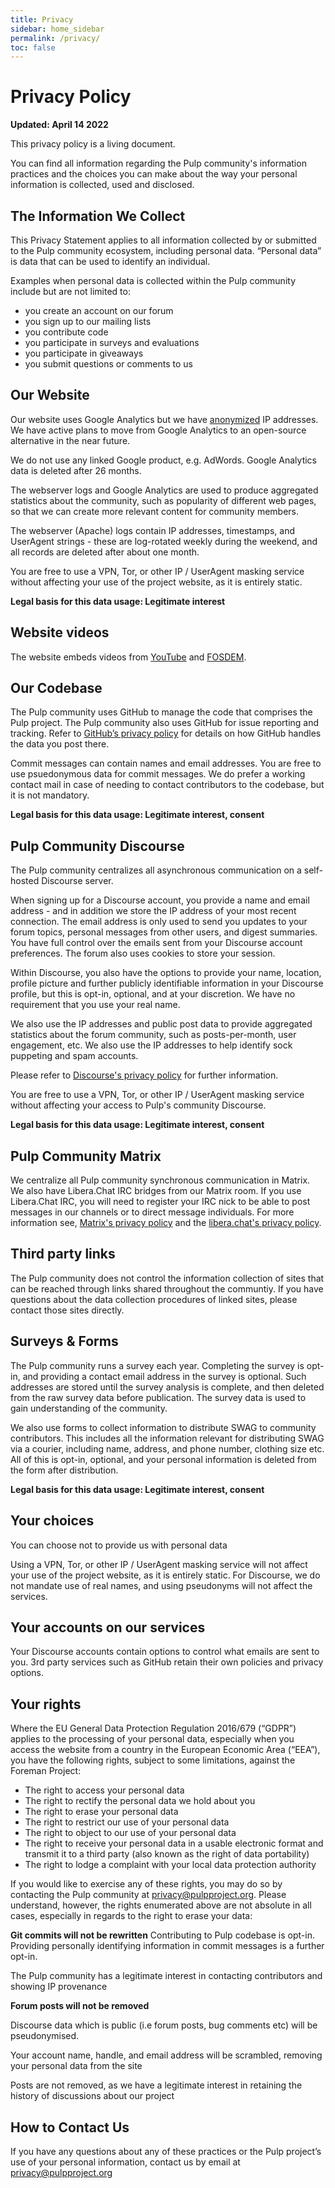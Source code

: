 ```yaml
---
title: Privacy
sidebar: home_sidebar
permalink: /privacy/
toc: false
---
```


# Privacy Policy

**Updated: April 14 2022**

This privacy policy is a living document.

You can find all information regarding the Pulp community's information practices and the choices you can make about the way your personal information is collected, used and disclosed.

## The Information We Collect

This Privacy Statement applies to all information collected by or submitted to the Pulp community ecosystem, including personal data. “Personal data” is data that can be used to identify an individual.

Examples when  personal data is collected within the Pulp community include but are not limited to:
   * you create an account on our forum
   * you sign up to our mailing lists
   * you contribute code
   * you participate in surveys and evaluations
   * you participate in giveaways
   * you submit questions or comments to us


## Our Website

Our website uses Google Analytics but we have [anonymized](https://developers.google.com/analytics/devguides/collection/gajs/methods/gaJSApi_gat#_gat._anonymizeIp) IP addresses. We have active plans to move from Google Analytics to an open-source alternative in the near future.

We do not use any linked Google product, e.g. AdWords.
Google Analytics data is deleted after 26 months.

The webserver logs and Google Analytics are used to produce aggregated statistics about the community, such as popularity of different web pages, so that we can create more relevant content for community members.

The webserver (Apache) logs contain IP addresses, timestamps, and UserAgent strings - these are log-rotated weekly during the weekend, and all records are deleted after about one month.

You are free to use a VPN, Tor, or other IP / UserAgent masking service without affecting your use of the project website, as it is entirely static.

**Legal basis for this data usage: Legitimate interest**

## Website videos

The website embeds videos from [YouTube](https://support.google.com/youtube/answer/7671399?hl=en) and [FOSDEM](https://fosdem.org/2022/).



## Our Codebase

The Pulp community uses GitHub to manage the code that comprises the Pulp project. The Pulp community also uses GitHub for issue reporting and tracking. Refer to [GitHub’s privacy policy](https://docs.github.com/en/site-policy/privacy-policies/global-privacy-practices) for details on how GitHub handles the data you post there.

Commit messages can contain names and email addresses. You are free to use psuedonymous data for commit messages. We do prefer a working contact mail in case of needing to contact contributors to the codebase, but it is not mandatory.

**Legal basis for this data usage: Legitimate interest, consent**


## Pulp Community Discourse

The Pulp community centralizes all asynchronous communication on a self-hosted Discourse server.

When signing up for a Discourse account, you provide a name and email address - and in addition we store the IP address of your most recent connection. The email address is only used to send you updates to your forum topics, personal messages from other users, and digest summaries. You have full control over the emails sent from your Discourse account preferences. The forum also uses cookies to store your session.

Within Discourse, you also have the options to provide your name, location, profile picture and further publicly identifiable information in your Discourse profile, but this is opt-in, optional, and at your discretion. We have no requirement that you use your real name.

We also use the IP addresses and public post data to provide aggregated statistics about the forum community, such as posts-per-month, user engagement, etc. We also use the IP addresses to help identify sock puppeting and spam accounts.

Please refer to [Discourse's privacy policy](https://discourse.pulpproject.org/privacy) for further information.

You are free to use a VPN, Tor, or other IP / UserAgent masking service without affecting your access to Pulp's community Discourse.

**Legal basis for this data usage: Legitimate interest, consent**

## Pulp Community Matrix

We centralize all Pulp community synchronous communication in Matrix. We also have Libera.Chat IRC bridges from our Matrix room. If you use Libera.Chat IRC, you will need to register your IRC nick to be able to post messages in our channels or to direct message individuals. For more information see, [Matrix's privacy policy](https://matrix.org/legal/privacy-notice) and the [libera.chat's privacy policy](https://libera.chat/privacy/).

## Third party links

The Pulp community does not control the information collection of sites that can be reached through links shared throughout the communtiy. If you have questions about the data collection procedures of linked sites, please contact those sites directly.

## Surveys & Forms

The Pulp community runs a survey each year. Completing the survey is opt-in, and providing a contact email address in the survey is optional. Such addresses are stored until the survey analysis is complete, and then deleted from the raw survey data before publication. The survey data is used to gain understanding of the community.

We also use forms to collect information to distribute SWAG to community contributors. This includes all the information relevant for distributing SWAG via a courier, including name, address, and phone number, clothing size etc. All of this is opt-in, optional, and your personal information is deleted from the form after distribution.


**Legal basis for this data usage: Legitimate interest, consent**


## Your choices
You can choose not to provide us with personal data

Using a VPN, Tor, or other IP / UserAgent masking service will not affect your use of the project website, as it is entirely static. For  Discourse, we do not mandate use of real names, and using pseudonyms will not affect the services.

## Your accounts on our services

Your Discourse accounts contain options to control what emails are sent to you. 3rd party services such as GitHub retain their own policies and privacy options.

## Your rights

Where the EU General Data Protection Regulation 2016/679 (“GDPR”) applies to the processing of your personal data, especially when you access the website from a country in the European Economic Area (“EEA”), you have the following rights, subject to some limitations, against the Foreman Project:

* The right to access your personal data
* The right to rectify the personal data we hold about you
* The right to erase your personal data
* The right to restrict our use of your personal data
* The right to object to our use of your personal data
* The right to receive your personal data in a usable electronic format and transmit it to a third party (also known as the right of data portability)
* The right to lodge a complaint with your local data protection authority

If you would like to exercise any of these rights, you may do so by contacting the Pulp community at privacy@pulpproject.org. Please understand, however, the rights enumerated above are not absolute in all cases, especially in regards to the right to erase your data:

**Git commits will not be rewritten**
Contributing to Pulp codebase is opt-in.
Providing personally identifying information in commit messages is a further opt-in.

The Pulp community has a legitimate interest in contacting contributors and showing IP provenance

**Forum posts will not be removed**

Discourse data which is public (i.e forum posts, bug comments etc) will be pseudonymised.

Your account name, handle, and email address will be scrambled, removing your personal data from the site

Posts are not removed, as we have a legitimate interest in retaining the history of discussions about our project

## How to Contact Us

If you have any questions about any of these practices or the Pulp project’s use of your personal information, contact us by email at privacy@pulpproject.org
